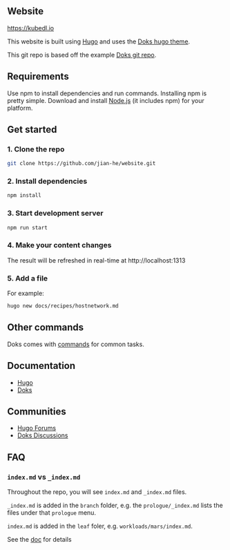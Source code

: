 ## Website
https://kubedl.io

This website is built using [Hugo](https://gohugo.io/) and uses the [Doks hugo theme](https://getdoks.org/).

This git repo is based off the example [Doks git repo](https://github.com/h-enk/doks).

## Requirements

Use npm to install dependencies and run commands. Installing npm is pretty simple. Download and install [Node.js](https://nodejs.org/) (it includes npm) for your platform.

## Get started

### 1. Clone the repo

```bash
git clone https://github.com/jian-he/website.git
```

### 2. Install dependencies

```bash
npm install
```

### 3. Start development server

```bash
npm run start
```

### 4. Make your content changes
The result will be refreshed in real-time at http://localhost:1313

### 5. Add a file
For example:
```bash
hugo new docs/recipes/hostnetwork.md
```
## Other commands

Doks comes with [commands](https://getdoks.org/docs/prologue/commands/) for common tasks.

## Documentation

- [Hugo](https://gohugo.io/documentation/)
- [Doks](https://getdoks.org/)

## Communities

- [Hugo Forums](https://discourse.gohugo.io/)
- [Doks Discussions](https://github.com/h-enk/doks/discussions)

## FAQ

### `index.md` vs `_index.md`
Throughout the repo, you will see `index.md` and `_index.md` files.

`_index.md` is added in the `branch`  folder, e.g. the `prologue/_index.md` lists the files under that `prologue` menu.

`index.md` is added in the `leaf` foler, e.g. `workloads/mars/index.md`.

See the [doc](https://gohugo.io/content-management/page-bundles/#readout) for details

